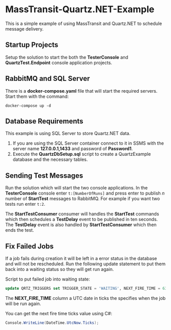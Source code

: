 # MassTransit-Quartz.NET-Example
This is a simple example of using MassTransit and Quartz.NET to schedule message delivery.

## Startup Projects
Setup the solution to start the both the **TesterConsole** and **QuartzTest.Endpoint** console application projects.

## RabbitMQ and SQL Server
There is a **docker-compose.yaml** file that will start the required servers.  Start them with the command:

```
docker-compose up -d
```

## Database Requirements
This example is using SQL Server to store Quartz.NET data.

1. If you are using the SQL Server container connect to it in SSMS with the server name **127.0.0.1,1433** and password of **Password1**.
2. Execute the **QuartzDbSetup.sql** script to create a QuartzExample database and the necessary tables.

## Sending Test Messages
Run the solution which will start the two console applications.  In the **TesterConsole** console enter `t:[NumberOfRuns]` and press enter to publish *n* number of **StartTest** messages to RabbitMQ.  For example if you want two tests run enter `t:2`.

The **StartTestConsumer** consumer will handles the **StartTest** commands which then schedules a **TestDelay** event to be published in ten seconds.  The **TestDelay** event is also handled by **StartTestConsumer** which then ends the test.

## Fix Failed Jobs 

If a job fails during creation it will be left in a error status in the database and will not be rescheduled.  Run the following update statement to put them back into a waiting status so they will get run again.

Script to put failed job into waiting state:
```sql
update QRTZ_TRIGGERS set TRIGGER_STATE = 'WAITING', NEXT_FIRE_TIME = 636937197657316850 where TRIGGER_STATE = 'ERROR'
```

The **NEXT_FIRE_TIME** column a UTC date in ticks the specifies when the job will be run again.

You can get the next fire time ticks value using C#:
```cs
Console.WriteLine(DateTime.UtcNow.Ticks);
```
